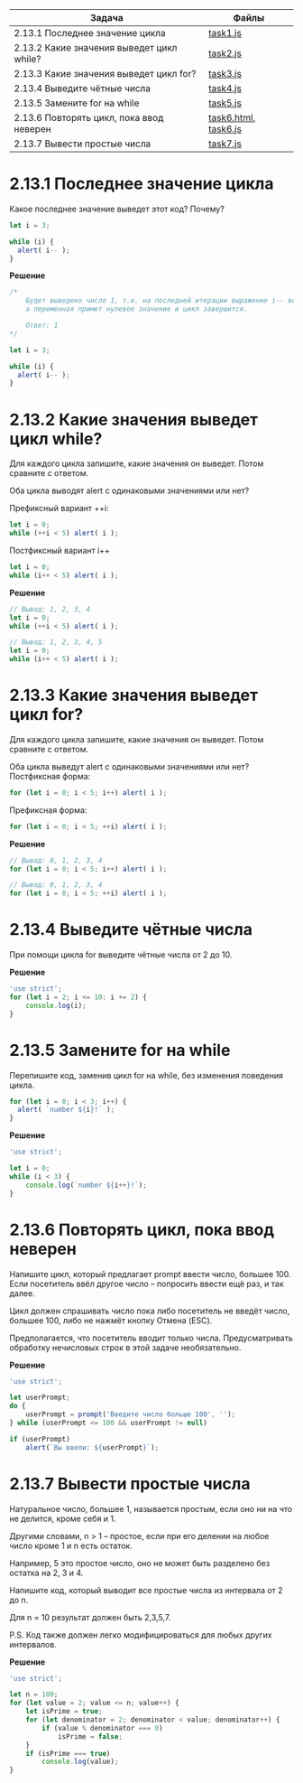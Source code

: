 | Задача | Файлы |
| --- | --- |
| 2.13.1 Последнее значение цикла | [task1.js](task1.js) |
| 2.13.2 Какие значения выведет цикл while? | [task2.js](task2.js) |
| 2.13.3 Какие значения выведет цикл for? | [task3.js](task3.js) |
| 2.13.4 Выведите чётные числа | [task4.js](task4.js) |
| 2.13.5 Замените for на while | [task5.js](task5.js) |
| 2.13.6 Повторять цикл, пока ввод неверен | [task6.html](task6.html), [task6.js](task6.js) |
| 2.13.7 Вывести простые числа | [task7.js](task7.js) |

# 2.13.1 Последнее значение цикла
Какое последнее значение выведет этот код? Почему?
```javascript
let i = 3;

while (i) {
  alert( i-- );
}
```

**Решение**
```javascript
/*
	Будет выведено число 1, т.к. на последней итерации выражение i-- вернет в alert единицу, 
	а переменная примет нулевое значение и цикл завершится.

	Ответ: 1
*/

let i = 3;

while (i) {
  alert( i-- );
}
```

# 2.13.2 Какие значения выведет цикл while?
Для каждого цикла запишите, какие значения он выведет. Потом сравните с ответом.

Оба цикла выводят alert с одинаковыми значениями или нет?

Префиксный вариант ++i:
```javascript
let i = 0;
while (++i < 5) alert( i );
```

Постфиксный вариант i++
```javascript
let i = 0;
while (i++ < 5) alert( i );
```

**Решение**
```javascript
// Вывод: 1, 2, 3, 4
let i = 0;
while (++i < 5) alert( i );

// Вывод: 1, 2, 3, 4, 5
let i = 0;
while (i++ < 5) alert( i );
```

# 2.13.3 Какие значения выведет цикл for?
Для каждого цикла запишите, какие значения он выведет. Потом сравните с ответом.

Оба цикла выведут alert с одинаковыми значениями или нет?
Постфиксная форма:
```javascript
for (let i = 0; i < 5; i++) alert( i );
```

Префиксная форма:
```javascript
for (let i = 0; i < 5; ++i) alert( i );
```

**Решение**
```javascript
// Вывод: 0, 1, 2, 3, 4
for (let i = 0; i < 5; i++) alert( i );

// Вывод: 0, 1, 2, 3, 4
for (let i = 0; i < 5; ++i) alert( i );
```

# 2.13.4 Выведите чётные числа
При помощи цикла for выведите чётные числа от 2 до 10.

**Решение**
```javascript
'use strict';
for (let i = 2; i <= 10; i += 2) {
	console.log(i);
}
```

# 2.13.5 Замените for на while
Перепишите код, заменив цикл for на while, без изменения поведения цикла.

```javascript
for (let i = 0; i < 3; i++) {
  alert( `number ${i}!` );
}
```

**Решение**
```javascript
'use strict';

let i = 0;
while (i < 3) {
	console.log(`number ${i++}!`);
}
```

# 2.13.6 Повторять цикл, пока ввод неверен
Напишите цикл, который предлагает prompt ввести число, большее 100. Если посетитель ввёл другое число – попросить ввести ещё раз, и так далее.

Цикл должен спрашивать число пока либо посетитель не введёт число, большее 100, либо не нажмёт кнопку Отмена (ESC).

Предполагается, что посетитель вводит только числа. Предусматривать обработку нечисловых строк в этой задаче необязательно.

**Решение**
```javascript
'use strict';

let userPrompt;
do {
	userPrompt = prompt('Введите число больше 100', '');
} while (userPrompt <= 100 && userPrompt != null)

if (userPrompt)
	alert(`Вы ввели: ${userPrompt}`);
```

# 2.13.7 Вывести простые числа
Натуральное число, большее 1, называется простым, если оно ни на что не делится, кроме себя и 1.

Другими словами, n > 1 – простое, если при его делении на любое число кроме 1 и n есть остаток.

Например, 5 это простое число, оно не может быть разделено без остатка на 2, 3 и 4.

Напишите код, который выводит все простые числа из интервала от 2 до n.

Для n = 10 результат должен быть 2,3,5,7.

P.S. Код также должен легко модифицироваться для любых других интервалов.

**Решение**
```javascript
'use strict';

let n = 100;
for (let value = 2; value <= n; value++) {
	let isPrime = true;
	for (let denominator = 2; denominator < value; denominator++) {
		if (value % denominator === 0)
			isPrime = false;
	}
	if (isPrime === true)
		console.log(value);
}
```
